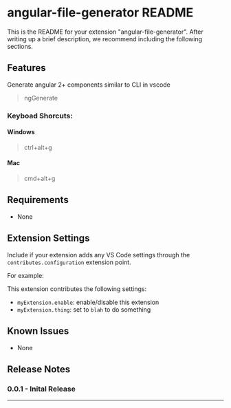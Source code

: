 # angular-file-generator README

This is the README for your extension "angular-file-generator". After writing up a brief description, we recommend including the following sections.

## Features

Generate angular 2+ components similar to CLI in vscode

> ngGenerate

### Keyboad Shorcuts:
#### Windows
> ctrl+alt+g
#### Mac
> cmd+alt+g

## Requirements

* None

## Extension Settings

Include if your extension adds any VS Code settings through the `contributes.configuration` extension point.

For example:

This extension contributes the following settings:

* `myExtension.enable`: enable/disable this extension
* `myExtension.thing`: set to `blah` to do something

## Known Issues
* None

## Release Notes

 ### 0.0.1 - Inital Release

-----------------------------------------------------------------------------------------------------------
